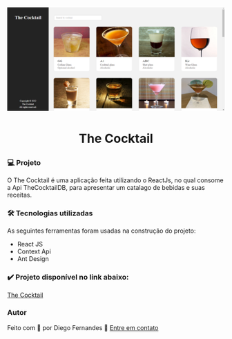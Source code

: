 <h1 align="center">
    <img src='https://raw.githubusercontent.com/Diego-1D/the-cocktail/main/src/github/img.png' width="900"/>
</h1>

<h1 align="center">
    <p>The Cocktail</p>
</h1>

### 💻 Projeto
O The Cocktail é uma aplicação feita utilizando o ReactJs, no qual consome a Api TheCocktailDB, para apresentar um catalago de bebidas e suas receitas.

### 🛠 Tecnologias utilizadas

As seguintes ferramentas foram usadas na construção do projeto:

- React JS
- Context Api
- Ant Design

### ✔️ Projeto disponível no link abaixo:
[The Cocktail](https://diego-1d.github.io/the-cocktail/)

### Autor
Feito com 💚 por Diego Fernandes 👋 [Entre em contato](https://www.linkedin.com/in/diego-fernandes-dev)
